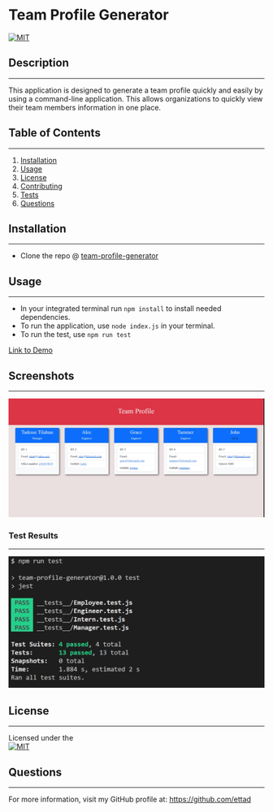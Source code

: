 # Team Profile Generator

  
[![MIT](https://img.shields.io/badge/License-MIT-yellow.svg)](https://opensource.org/licenses/MIT)
  

## Description
---------------------------------
This application is designed to generate a team profile quickly and easily by using a command-line application. This allows organizations to quickly view their team members information in one place.
## Table of Contents
---------------------------------
1. [Installation](#Installation)
2. [Usage](#Usage)
3. [License](#License)
4. [Contributing](#Contributing)
5. [Tests](#Tests)
6. [Questions](#Questions)

## Installation
----------------------------------
* Clone the repo @ [team-profile-generator](https://github.com/ettad/team-profile-generator)


## Usage
----------------------------------
* In your integrated terminal run `npm install` to install needed dependencies.
* To run the application, use `node index.js` in your terminal.
* To run the test, use `npm run test`

[Link to Demo](https://drive.google.com/file/d/1QVEs5ZEabHPU3lO1kY8Eut0vuJEbnQ3Z/view)

## Screenshots
----------------------------------
![Generated Page](./assets/screen-capture.JPG)

### Test Results
----------------------------------
![Test results](./assets/test-results-capture.JPG)

## License
----------------------------------  
Licensed under the  
[![MIT](https://img.shields.io/badge/License-MIT-yellow.svg)](https://opensource.org/licenses/MIT)
  

## Questions
----------------------------------
For more information, visit my GitHub profile at: https://github.com/ettad

